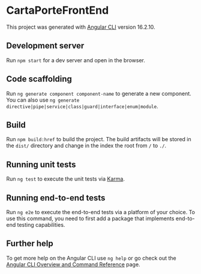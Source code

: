 # CartaPorteFrontEnd

This project was generated with [Angular CLI](https://github.com/angular/angular-cli) version 16.2.10.

## Development server

Run `npm start` for a dev server and open in the browser.

## Code scaffolding

Run `ng generate component component-name` to generate a new component. You can also use `ng generate directive|pipe|service|class|guard|interface|enum|module`.

## Build

Run `npm build:href` to build the project. The build artifacts will be stored in the `dist/` directory and change in the index the root from `/` to `./`.

## Running unit tests

Run `ng test` to execute the unit tests via [Karma](https://karma-runner.github.io).

## Running end-to-end tests

Run `ng e2e` to execute the end-to-end tests via a platform of your choice. To use this command, you need to first add a package that implements end-to-end testing capabilities.

## Further help

To get more help on the Angular CLI use `ng help` or go check out the [Angular CLI Overview and Command Reference](https://angular.io/cli) page.

